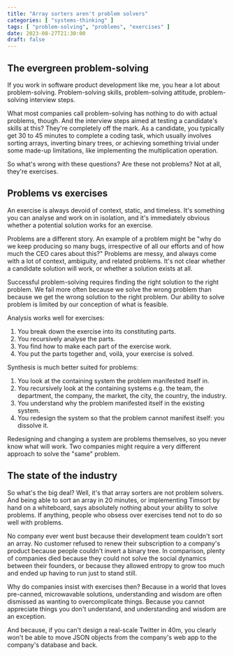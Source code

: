 ```yaml
---
title: "Array sorters aren't problem solvers"
categories: [ "systems-thinking" ]
tags: [ "problem-solving", "problems", "exercises" ]
date: 2023-08-27T21:30:00
draft: false
---
```


## The evergreen problem-solving

If you work in software product development like me, you hear a lot about problem-solving. Problem-solving skills, problem-solving attitude, problem-solving interview steps.

What most companies call problem-solving has nothing to do with actual problems, though. And the interview steps aimed at testing a candidate's skills at this? They're completely off the mark. As a candidate, you typically get 30 to 45 minutes to complete a coding task, which usually involves sorting arrays, inverting binary trees, or achieving something trivial under some made-up limitations, like implementing the multiplication operation.

So what's wrong with these questions? Are these not problems? Not at all, they're exercises.

## Problems vs exercises

An exercise is always devoid of context, static, and timeless. It's something you can analyse and work on in isolation, and it's immediately obvious whether a potential solution works for an exercise.

Problems are a different story. An example of a problem might be "why do we keep producing so many bugs, irrespective of all our efforts and of how much the CEO cares about this?" Problems are messy, and always come with a lot of context, ambiguity, and related problems. It's not clear whether a candidate solution will work, or whether a solution exists at all.

Successful problem-solving requires finding the right solution to the right problem. We fail more often because we solve the wrong problem than because we get the wrong solution to the right problem. Our ability to solve problem is limited by our conception of what is feasible.

Analysis works well for exercises:

1. You break down the exercise into its constituting parts.
2. You recursively analyse the parts.
3. You find how to make each part of the exercise work.
4. You put the parts together and, voilà, your exercise is solved.

Synthesis is much better suited for problems:

1. You look at the containing system the problem manifested itself in.
2. You recursively look at the containing systems e.g. the team, the department, the company, the market, the city, the country, the industry.
3. You understand why the problem manifested itself in the existing system.
4. You redesign the system so that the problem cannot manifest itself: you dissolve it.

Redesigning and changing a system are problems themselves, so you never know what will work. Two companies might require a very different approach to solve the "same" problem.

## The state of the industry

So what's the big deal? Well, it's that array sorters are not problem solvers. And being able to sort an array in 20 minutes, or implementing Timsort by hand on a whiteboard, says absolutely nothing about your ability to solve problems. If anything, people who obsess over exercises tend not to do so well with problems.

No company ever went bust because their development team couldn't sort an array. No customer refused to renew their subscription to a company's product because people couldn't invert a binary tree. In comparison, plenty of companies died because they could not solve the social dynamics between their founders, or because they allowed entropy to grow too much and ended up having to run just to stand still.

Why do companies insist with exercises then? Because in a world that loves pre-canned, microwavable solutions, understanding and wisdom are often dismissed as wanting to overcomplicate things. Because you cannot appreciate things you don't understand, and understanding and wisdom are an exception.

And because, if you can't design a real-scale Twitter in 40m, you clearly won't be able to move JSON objects from the company's web app to the company's database and back.